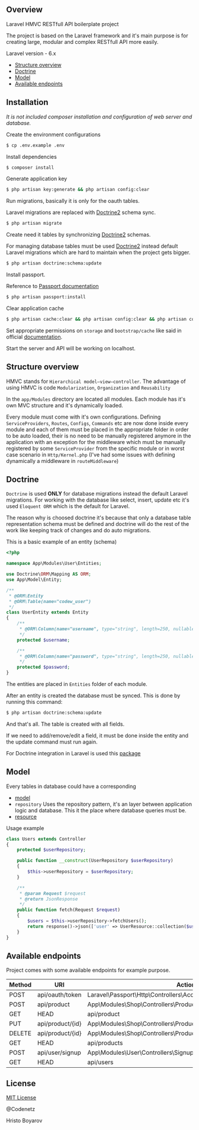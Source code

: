 ## Overview

Laravel HMVC RESTfull API boilerplate project

The project is based on the Laravel framework and it's main purpose is for creating large, modular and complex RESTfull API more easily.

Laravel version - 6.x

- [Structure overview](#structure-overview)
- [Doctrine](#doctrine)
- [Model](#model)
- [Available endpoints](#available-endpoints)

## Installation

_It is not included composer installation and configuration of web server and database._

Create the environment configurations

```sh
$ cp .env.example .env
```

Install dependencies
```sh
$ composer install
```

Generate application key
```sh
$ php artisan key:generate && php artisan config:clear
```

Run migrations, basically it is only for the oauth tables.

Laravel migrations are replaced with [Doctrine2](https://www.doctrine-project.org/) schema sync.
```sh
$ php artisan migrate
```

Create need it tables by synchronizing [Doctrine2](https://www.doctrine-project.org/) schemas.

For managing database tables must be used [Doctrine2](https://www.doctrine-project.org/) instead default Laravel migrations which
are hard to maintain when the project gets bigger.
```sh
$ php artisan doctrine:schema:update
```

Install passport. 

Reference to [Passport documentation](https://laravel.com/docs/6.x/passport)
```sh
$ php artisan passport:install
```

Clear application cache
```sh
$ php artisan cache:clear && php artisan config:clear && php artisan config:cache
```

Set appropriate permissions on `storage` and `bootstrap/cache` like said in official [documentation](https://laravel.com/docs/6.x#installing-laravel).

Start the server and API will be working on localhost.


## Structure overview

HMVC stands for `Hierarchical model–view–controller`.
The advantage of using HMVC is code `Modularization`, `Organization` and `Reusability` 

In the `app/Modules` directory are located all modules. 
Each module has it's own MVC structure and it's dynamically 
loaded.

Every module must come with it's own configurations.
Defining `ServiceProviders`, `Routes`, `Configs`, `Commands` etc are now done inside every module 
and each of them must be placed in the appropriate folder in order to be auto loaded,
their is no need to be manually registered anymore in the application with an exception for the middleware which must 
be manually registered by some `ServiceProvider` from the specific module or in worst case scenario in `Http/Kernel.php`
(I've had some issues with defining dynamically a middleware in `routeMiddleware`)

## Doctrine

`Doctrine` is used __ONLY__ for database migrations instead the default Laravel migrations. 
For working with the database like select, insert, update etc it's used `Eloquent ORM` which is the default for
Laravel.

The reason why is choosed doctrine it's because that only a database table representation schema must be defined and doctrine
will do the rest of the work like keeping track of changes and do auto migrations.

This is a basic example of an entity (schema)
```php
<?php

namespace App\Modules\User\Entities;

use Doctrine\ORM\Mapping AS ORM;
use App\Model\Entity;

/**
 * @ORM\Entity
 * @ORM\Table(name="codew_user")
 */
class UserEntity extends Entity
{
    /**
     * @ORM\Column(name="username", type="string", length=250, nullable=false, unique=true)
     */
    protected $username;

    /**
     * @ORM\Column(name="password", type="string", length=250, nullable=false)
     */
    protected $password;
}
```

The entities are placed in `Entities` folder of each module.

After an entity is created the database must be synced.
This is done by running this command:

```sh
$ php artisan doctrine:schema:update
```

And that's all. The table is created with all fields.

If we need to add/remove/edit a field, it must be done inside the entity and the update command must run again.

For Doctrine integration in Laravel is used this [package](https://github.com/laravel-doctrine/orm)

## Model

Every tables in database could have a corresponding 
- [model](https://laravel.com/docs/6.x/eloquent#defining-models)
- `repository` Uses the repository pattern, it's an layer between application logic and database. This it the place
where database queries must be.
- [resource](https://laravel.com/docs/6.x/eloquent-resources)

Usage example

```php
class Users extends Controller
{
    protected $userRepository;

    public function __construct(UserRepository $userRepository)
    {
        $this->userRepository = $userRepository;
    }

    /**
     * @param Request $request
     * @return JsonResponse
     */
    public function fetch(Request $request)
    {
        $users = $this->userRepository->fetchUsers();
        return response()->json(['user' => UserResource::collection($users)], 200);
    }
}
```

## Available endpoints

Project comes with some available endpoints for example purpose.

| Method   | URI              | Action                                                             | Middleware                   |
|----------|------------------|--------------------------------------------------------------------|------------------------------|
| POST     | api/oauth/token  | Laravel\Passport\Http\Controllers\AccessTokenController@issueToken | throttle                     |
| POST     | api/product      | App\Modules\Shop\Controllers\Product@create                        | api,auth:api,role:ROLE_ADMIN |
| GET|HEAD | api/product      | App\Modules\Shop\Controllers\Product@fetchSingle                   | api                          |
| PUT      | api/product/{id} | App\Modules\Shop\Controllers\Product@edit                          | api,auth:api,role:ROLE_ADMIN |
| DELETE   | api/product/{id} | App\Modules\Shop\Controllers\Product@delete                        | api,auth:api,role:ROLE_ADMIN |
| GET|HEAD | api/products     | App\Modules\Shop\Controllers\Product@fetch                         | api                          |
| POST     | api/user/signup  | App\Modules\User\Controllers\Signup@createAccount                  | api                          |
| GET|HEAD | api/users        | App\Modules\User\Controllers\Users@fetch                           | api,auth:api,role:ROLE_ADMIN |

## License

[MIT License](https://github.com/Codenetz/laracode-restful/blob/master/LICENSE) 

@Codenetz 

Hristo Boyarov
